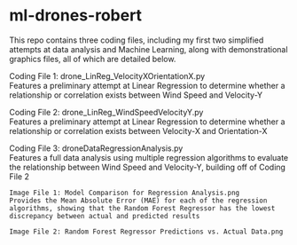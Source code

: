 # ml-drones-robert

This repo contains three coding files, including my first two simplified attempts at data analysis and Machine Learning, along with demonstrational graphics files, all of which are detailed below.


Coding File 1: drone_LinReg_VelocityXOrientationX.py      
Features a preliminary attempt at Linear Regression to determine whether a relationship or correlation exists between Wind Speed and Velocity-Y

Coding File 2: drone_LinReg_WindSpeedVelocityY.py        
Features a preliminary attempt at Linear Regression to determine whether a relationship or correlation exists between Velocity-X and Orientation-X
    
    
    
Coding File 3: droneDataRegressionAnalysis.py           
Features a full data analysis using multiple regression algorithms to evaluate the relationship between Wind Speed and Velocity-Y, building off of Coding File 2

    Image File 1: Model Comparison for Regression Analysis.png
    Provides the Mean Absolute Error (MAE) for each of the regression algorithms, showing that the Random Forest Regressor has the lowest discrepancy between actual and predicted results
    
    Image File 2: Random Forest Regressor Predictions vs. Actual Data.png
    

